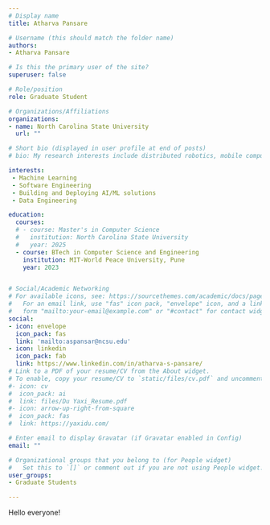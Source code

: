 ```yaml
---
# Display name
title: Atharva Pansare

# Username (this should match the folder name)
authors:
- Atharva Pansare

# Is this the primary user of the site?
superuser: false

# Role/position
role: Graduate Student

# Organizations/Affiliations
organizations:
- name: North Carolina State University
  url: ""

# Short bio (displayed in user profile at end of posts)
# bio: My research interests include distributed robotics, mobile computing and programmable matter.

interests:
 - Machine Learning
 - Software Engineering
 - Building and Deploying AI/ML solutions
 - Data Engineering

education:
  courses:
  # - course: Master's in Computer Science
  #   institution: North Carolina State University
  #   year: 2025
  - course: BTech in Computer Science and Engineering
    institution: MIT-World Peace University, Pune
    year: 2023


# Social/Academic Networking
# For available icons, see: https://sourcethemes.com/academic/docs/page-builder/#icons
#   For an email link, use "fas" icon pack, "envelope" icon, and a link in the
#   form "mailto:your-email@example.com" or "#contact" for contact widget.
social:
- icon: envelope
  icon_pack: fas
  link: 'mailto:aspansar@ncsu.edu'
- icon: linkedin
  icon_pack: fab
  link: https://www.linkedin.com/in/atharva-s-pansare/
# Link to a PDF of your resume/CV from the About widget.
# To enable, copy your resume/CV to `static/files/cv.pdf` and uncomment the lines below.
#- icon: cv
#  icon_pack: ai
#  link: files/Du Yaxi_Resume.pdf
#- icon: arrow-up-right-from-square
#  icon_pack: fas
#  link: https://yaxidu.com/

# Enter email to display Gravatar (if Gravatar enabled in Config)
email: ""

# Organizational groups that you belong to (for People widget)
#   Set this to `[]` or comment out if you are not using People widget.
user_groups:
- Graduate Students

---
```


Hello everyone!
